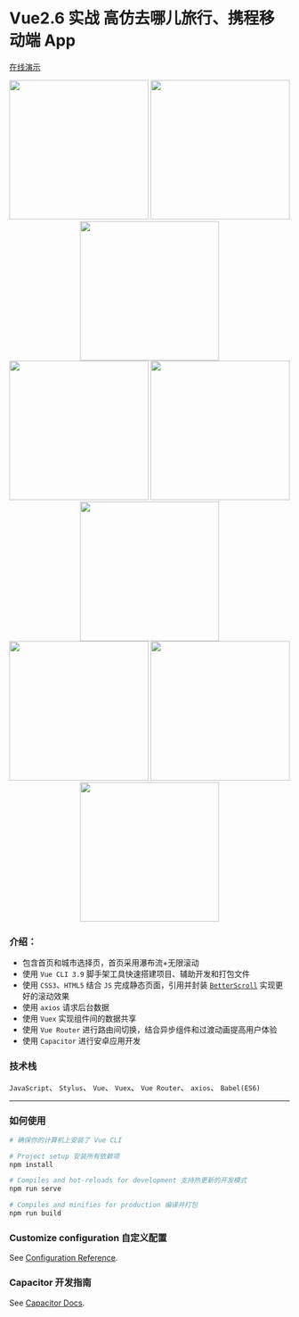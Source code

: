 # Vue2.6 实战 高仿去哪儿旅行、携程移动端 App
[在线演示](https://lvjian.pages.dev/#/)

<div align="center">
    <img src="images/1 (1).jpg" width=250/>
    <img src="images/1 (2).jpg" width=250/>
    <img src="images/1 (3).jpg" width=250/>
</div>
<div align="center">
    <img src="images/1 (4).jpg" width=250/>
    <img src="images/1 (5).jpg" width=250/>
    <img src="images/1 (6).jpg" width=250/>
</div>
<div align="center">
    <img src="images/1 (7).jpg" width=250/>
    <img src="images/1 (8).jpg" width=250/>
    <img src="images/1 (6).jpg" width=250/>
</div>

### 介绍：
- 包含首页和城市选择页，首页采用瀑布流+无限滚动
- 使用 `Vue CLI 3.9` 脚手架工具快速搭建项目、辅助开发和打包文件
- 使用 `CSS3`、`HTML5` 结合 `JS` 完成静态页面，引用并封装 [`BetterScroll`](https://github.com/ustbhuangyi/better-scroll) 实现更好的滚动效果
- 使用 `axios` 请求后台数据
- 使用 `Vuex` 实现组件间的数据共享
- 使用 `Vue Router` 进行路由间切换，结合异步组件和过渡动画提高用户体验
- 使用 `Capacitor` 进行安卓应用开发

### 技术栈
`JavaScript`、 `Stylus`、 `Vue`、 `Vuex`、 `Vue Router`、 `axios`、 `Babel(ES6)`



---

### 如何使用

```powershell
# 确保你的计算机上安装了 Vue CLI

# Project setup 安装所有依赖项
npm install

# Compiles and hot-reloads for development 支持热更新的开发模式
npm run serve

# Compiles and minifies for production 编译并打包
npm run build
```

### Customize configuration 自定义配置
See [Configuration Reference](https://cli.vuejs.org/config/).

### Capacitor 开发指南
See [Capacitor Docs](https://capacitorjs.com/docs/basics/workflow).